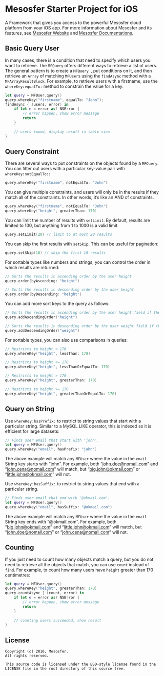 # Mesosfer Starter Project for iOS #


A Framework that gives you access to the powerful Mesosfer cloud platform from your iOS app. 
For more information about Mesosfer and its features, see [Mesosfer Website][mesosfer.com] and [Mesosfer Documentations][docs].

## Basic Query User
In many cases, there is a condition that need to specify which users you want to retrieve. The `MFQuery` offers different ways to retrieve a list of users. 
The general pattern is to create a `MFQuery `, put conditions on it, and then retrieve an `Array` of matching `MFUser`s using the `findAsync` method with a `MFArrayResultBlock`. For example, to retrieve users with a firstname, use the `whereKey:equalTo:` method to constrain the value for a key:

```swift
let query = MFUser.query()
query.whereKey("firstname", equalTo: "John");
findAsync { (users, error) in
    if let e = error as? NSError {
        // error happen, show error message
        return
    }
    
    // users found, display result in table view
}
```

## Query Constraint
There are several ways to put constraints on the objects found by a `MFQuery`. You can filter out users with a particular key-value pair with `whereKey:notEqualTo:`:

```swift
query.whereKey("firstname", notEqualTo: "John")
```

You can give multiple constraints, and users will only be in the results if they match all of the constraints. In other words, it’s like an AND of constraints.

```swift
query.whereKey("firstname", notEqualTo: "John")
query.whereKey("height", greaterThan: 170)
```

You can limit the number of results with `setLimit`. By default, results are limited to 100, but anything from 1 to 1000 is a valid limit:

```swift
query.setLimit(20) // limit to at most 20 results
```

You can skip the first results with `setSkip`. This can be useful for pagination:

```swift
query.setSkip(10) // skip the first 10 results
```

For sortable types like numbers and strings, you can control the order in which results are returned:

```swift
// Sorts the results in ascending order by the user height
query.order(byAscending: "height")

// Sorts the results in descending order by the user height
query.order(byDescending: "height")
```

You can add more sort keys to the query as follows:

```swift
// Sorts the results in ascending order by the user height field if the previous sort keys are equal.
query.addAscendingOrder("height")

// Sorts the results in descending order by the user weight field if the previous sort keys are equal.
query.addDescendingOrder("weight")
```

For sortable types, you can also use comparisons in queries:

```swift
// Restricts to height < 170
query.whereKey("height", lessThan: 170)

// Restricts to height <= 170
query.whereKey("height", lessThanOrEqualTo: 170)

// Restricts to height > 170
query.whereKey("height", greaterThan: 170)

// Restricts to height >= 170
query.whereKey("height", greaterThanOrEqualTo: 170)
```

## Query on String
Use `whereKey:hasPrefix:` to restrict to string values that start with a particular string. Similar to a MySQL LIKE operator, this is indexed so it is efficient for large datasets:

```swift
// Finds user email that start with 'john'.
let query = MFUser.query()
query.whereKey("email", hasPrefix: "john")
```

The above example will match any `MFUser` where the value in the `email` String key starts with “john”. For example, both “john.doe@nomail.com” and “john.cena@nomail.com” will match, but “big.john@okmail.com” or “little.john@okmail.com” will not.

Use `whereKey:hasSuffix:` to restrict to string values that end with a particular string. 

```swift
// Finds user email that end with '@okmail.com'.
let query = MFUser.query()
query.whereKey("email", hasSuffix: "@okmail.com")
```

The above example will match any `MFUser` where the value in the `email` String key ends with “@okmail.com”. For example, both “big.john@okmail.com” and “little.john@okmail.com” will match, but “john.doe@nomail.com” or “john.cena@nomail.com” will not.

## Counting
If you just need to count how many objects match a query, but you do not need to retrieve all the objects that match, you can use `count` instead of `find`. For example, to count how many users have `height` greater than 170 centimetres:

```swift
let query = MFUser.query()
query.whereKey("height", greaterThan: 170)
query.countAsync { (count, error) in
    if let e = error as? NSError {
        // error happen, show error message
        return
    }
    
    // counting users succeeded, show result
}
```

## License
    Copyright (c) 2016, Mesosfer.
    All rights reserved.

    This source code is licensed under the BSD-style license found in the
    LICENSE file in the root directory of this source tree.

[mesosfer.com]:https://mesosfer.com
[docs]:https://docs.mesosfer.com/
[cloud]:https://cloud.mesosfer.com/
[framework]:https://github.com/mesosfer/Mesosfer-Android/releases/latest